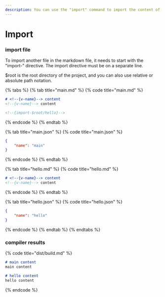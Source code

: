 ```yaml
---
description: You can use the "import" command to import the content of another file.
---
```


# Import

### import file

To import another file in the markdown file, it needs to start with the "import-" directive. The import directive must be on a separate line.

$root is the root directory of the project, and you can also use relative or absolute path notation.

{% tabs %}
{% tab title="main.md" %}
{% code title="main.md" %}
```markdown
# <!--{v-name}--> content
<!--{v-name}--> content

<!--{import-$root/hello}-->
```
{% endcode %}
{% endtab %}

{% tab title="main.json" %}
{% code title="main.json" %}
```json
{
    "name": "main"
}
```
{% endcode %}
{% endtab %}

{% tab title="hello.md" %}
{% code title="hello.md" %}
```markdown
# <!--{v-name}--> content
<!--{v-name}--> content
```
{% endcode %}
{% endtab %}

{% tab title="hello.json" %}
{% code title="hello.json" %}
```json
{
    "name": "hello"
}
```
{% endcode %}
{% endtab %}
{% endtabs %}

### compiler results

{% code title="dist/build.md" %}
```markdown
# main content
main content

# hello content
hello content
```
{% endcode %}
